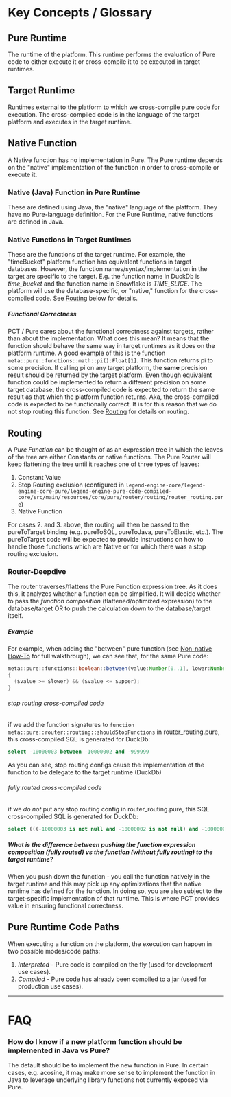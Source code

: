 # Key Concepts / Glossary
## Pure Runtime
The runtime of the platform. This runtime performs the evaluation of Pure code to either execute it or cross-compile it to
be executed in target runtimes.

## Target Runtime
Runtimes external to the platform to which we cross-compile pure code for execution. The cross-compiled code is in the language
of the target platform and executes in the target runtime.

## Native Function
A Native function has no implementation in Pure. The Pure runtime depends on the "native" implementation of the function 
in order to cross-compile or execute it.

### Native (Java) Function in Pure Runtime
These are defined using Java, the "native" language of the platform. They have no Pure-language definition. For the Pure Runtime,
native functions are defined in Java.

### Native Functions in Target Runtimes
These are the functions of the target runtime. For example, the "timeBucket" platform function has equivalent functions in target databases.
However, the function names/syntax/implementation in the target are specific to the target. E.g. the function name in DuckDb is *time_bucket* and
the function name in Snowflake is *TIME_SLICE*. The platform will use the database-specific, or "native," function for the cross-compiled code.
See [Routing](#routing) below for details.

##### Functional Correctness
PCT / Pure cares about the functional correctness against targets, rather than about the implementation. What does this mean?
It means that the function should behave the same way in target runtimes as it does on the platform runtime. A good example of this is
the function ```meta::pure::functions::math::pi():Float[1]```. This function returns pi to some precision. If calling pi on any target
platform, the **same** precision result should be returned by the target platform. Even though equivalent function could be 
implemented to return a different precision on some target database, the cross-compiled code is expected to return the same result as
that which the platform function returns. Aka, the cross-compiled code is expected to be functionally correct. 
It is for this reason that we do not stop routing this function.
See [Routing](#routing) for details on routing.

## Routing
A *Pure Function* can be thought of as an expression tree in which the leaves of the tree are either Constants or native functions. The Pure Router will keep flattening the tree until it reaches one of three types of leaves:
1. Constant Value
2. Stop Routing exclusion (configured in ```legend-engine-core/legend-engine-core-pure/legend-engine-pure-code-compiled-core/src/main/resources/core/pure/router/routing/router_routing.pure```)
3. Native Function

For cases 2. and 3. above, the routing will then be passed to the pureToTarget binding (e.g. pureToSQL, pureToJava, pureToElastic, etc.). The pureToTarget code will be expected to provide instructions on how to handle those functions which are Native or for which there was a stop routing exclusion.

### Router-Deepdive
The router traverses/flattens the Pure Function expression tree. As it does this, it analyzes whether a function can be simplified. It will decide whether to pass the *function composition* (flattened/optimized expression) to the database/target OR to push the calculation down to the database/target itself.

##### Example
For example, when adding the "between" pure function (see [Non-native How-To](purefunction-howto) for full walkthrough), we
can see that, for the same Pure code:

```Java
meta::pure::functions::boolean::between(value:Number[0..1], lower:Number[0..1], upper:Number[0..1]):Boolean[1]
{
  ($value >= $lower) && ($value <= $upper);
}
```

###### stop routing cross-compiled code
if we add the function signatures to ```function meta::pure::router::routing::shouldStopFunctions``` in router_routing.pure, this
cross-compiled SQL is generated for DuckDb:
```Sql
select -10000003 between -10000002 and -999999
```
As you can see, stop routing configs cause the implementation of the function to be delegate to the target runtime (DuckDb)

###### fully routed cross-compiled code
if we *do not* put any stop routing config in router_routing.pure, this SQL
cross-compiled SQL is generated for DuckDb:
```Sql
select (((-10000003 is not null and -10000002 is not null) and -10000003 >= -10000002) and ((-10000003 is not null and -999999 is not null) and -10000003 <= -999999))
```

##### What is the difference between pushing the function expression composition (fully routed) vs the function (without fully routing) to the target runtime?
When you push down the function - you call the function natively in the target runtime and this may pick up any optimizations that the native runtime has defined for the function. In doing so, you are also subject to the target-specific implementation of that runtime. This is where PCT provides value in ensuring functional correctness.

## Pure Runtime Code Paths
When executing a function on the platform, the execution can happen in two possible modes/code paths:
1) *Interpreted* - Pure code is compiled on the fly (used for development use cases).
2)  *Compiled* - Pure code has already been compiled to a jar (used for production use cases).

------
# FAQ
### How do I know if a new platform function should be implemented in Java vs Pure?
The default should be to implement the new function in Pure.
In certain cases, e.g. acosine, it may make more sense to implement the function in Java to leverage underlying library functions not currently exposed via Pure.